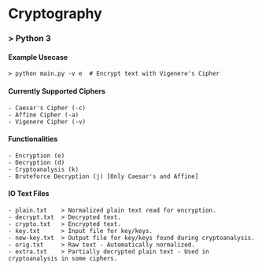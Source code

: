 # Cryptography

###  > Python 3

#### Example Usecase

    > python main.py -v e  # Encrypt text with Vigenere's Cipher

#### Currently Supported Ciphers

    - Caesar's Cipher (-c)
    - Affine Cipher (-a)
    - Vigenere Cipher (-v)

#### Functionalities

    - Encryption (e)
    - Decryption (d)
    - Cryptoanalysis (k)
    - Bruteforce Decryption (j) [Only Caesar's and Affine]

#### IO Text Files

    - plain.txt    > Normalized plain text read for encryption.
    - decrypt.txt  > Decrypted text.
    - crypto.txt   > Encrypted text.
    - key.txt      > Input file for key/keys.
    - new-key.txt  > Output file for key/keys found during cryptoanalysis.
    - orig.txt     > Raw text - Automatically normalized.
    - extra.txt    > Partially decrypted plain text - Used in cryptoanalysis in some ciphers.
